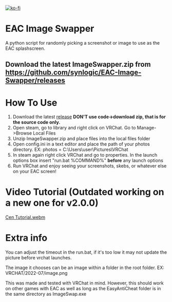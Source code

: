 [![ko-fi](https://ko-fi.com/img/githubbutton_sm.svg)](https://ko-fi.com/W7W21OEBU)
# EAC Image Swapper
A python script for randomly picking a screenshot or image to use as the EAC splashscreen.

## Download the latest ImageSwapper.zip from https://github.com/synlogic/EAC-Image-Swapper/releases

# How To Use
1) Download the latest [release](https://github.com/synlogic/EAC-Image-Swapper/releases) **DON'T use code->download zip, that is for the source code only.**
2) Open steam, go to library and right click on VRChat.  Go to Manage->Browse Local Files
3) Unzip ImageSwapper.zip and place files into the local files folder
4) Open config.ini in a text editor and place the path of your photos directory. EX: photos = C:\Users\user\Pictures\VRChat
5) In steam again right click VRChat and go to properties.  In the launch options box insert "run.bat %COMMAND%" **before** any launch options
6) Run VRChat and enjoy seeing your screenshots, skebs, or whatever else on your EAC screen!

# Video Tutorial (Outdated working on a new one for v2.0.0)
[Cen Tutorial.webm](https://user-images.githubusercontent.com/26206994/181855593-a95b34e4-cfa5-4f82-bf74-0b65d98b1fce.webm)



# Extra info
You can adjust the timeout in the run.bat, if it's too low it may not update the picture before vrchat launches.

The image it chooses can be an image within a folder in the root folder.  EX: VRCHAT/2022-07/image.png

This was made and tested with VRChat in mind. However, this should work on other games with EAC as well as long as the EasyAntiCheat folder is in the same directory as ImageSwap.exe
